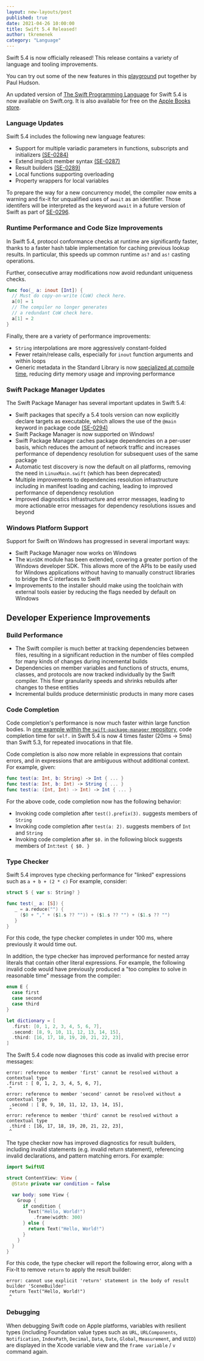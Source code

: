 ```yaml
---
layout: new-layouts/post
published: true
date: 2021-04-26 10:00:00
title: Swift 5.4 Released!
author: tkremenek
category: "Language"
---
```


Swift 5.4 is now officially released!  This release contains a variety of language and tooling improvements.

You can try out some of the new features in this [playground](https://github.com/twostraws/whats-new-in-swift-5-4) put together by Paul Hudson.

An updated version of [The Swift Programming Language](https://docs.swift.org/swift-book/) for Swift 5.4 is now available on Swift.org. It is also available for free on the [Apple Books store](https://itunes.apple.com/us/book/the-swift-programming-language/id881256329?mt=11).

### Language Updates

Swift 5.4 includes the following new language features:

* Support for multiple variadic parameters in functions, subscripts and initializers [(SE-0284)](https://github.com/swiftlang/swift-evolution/blob/main/proposals/0284-multiple-variadic-parameters.md)
* Extend implicit member syntax [(SE-0287)](https://github.com/swiftlang/swift-evolution/blob/main/proposals/0287-implicit-member-chains.md)
* Result builders [(SE-0289)](https://github.com/swiftlang/swift-evolution/blob/main/proposals/0289-result-builders.md)
* Local functions supporting overloading
* Property wrappers for local variables

To prepare the way for a new concurrency model, the compiler now emits a warning and fix-it for unqualified uses of `await` as an identifier.  Those identifers will be interpreted as the keyword `await` in a future version of Swift as part of [SE-0296](https://github.com/swiftlang/swift-evolution/blob/main/proposals/0296-async-await.md).

### Runtime Performance and Code Size Improvements

In Swift 5.4, protocol conformance checks at runtime are significantly faster, thanks to a faster hash table implementation for caching previous lookup results.  In particular, this speeds up common runtime `as?` and `as!` casting operations.

Further, consecutive array modifications now avoid redundant uniqueness checks.

~~~swift
func foo(_ a: inout [Int]) {
  // Must do copy-on-write (CoW) check here.
  a[0] = 1
  // The compiler no longer generates
  // a redundant CoW check here.
  a[1] = 2
}
~~~

Finally, there are a variety of performance improvements:

* `String` interpolations are more aggressively constant-folded
* Fewer retain/release calls, especially for `inout` function arguments and within loops
* Generic metadata in the Standard Library is now [specialized at compile time](https://forums.swift.org/t/generic-type-metadata-prespecialization/31659), reducing dirty memory usage and improving performance

### Swift Package Manager Updates

The Swift Package Manager has several important updates in Swift 5.4:

* Swift packages that specify a 5.4 tools version can now explicitly declare targets as executable, which allows the use of the `@main` keyword in package code [(SE-0294)](https://github.com/swiftlang/swift-evolution/blob/main/proposals/0294-package-executable-targets.md)
* Swift Package Manager is now supported on Windows!
* Swift Package Manager caches package dependencies on a per-user basis, which reduces the amount of network traffic and increases performance of dependency resolution for subsequent uses of the same package
* Automatic test discovery is now the default on all platforms, removing the need in `LinuxMain.swift` (which has been deprecated)
* Multiple improvements to dependencies resolution infrastructure including in manifest loading and caching, leading to improved performance of dependency resolution
* Improved diagnostics infrastructure and error messages, leading to more actionable error messages for dependency resolutions issues and beyond

### Windows Platform Support

Support for Swift on Windows has progressed in several important ways:

* Swift Package Manager now works on Windows
* The `WinSDK` module has been extended, covering a greater portion of the Windows developer SDK. This allows more of the APIs to be easily used for Windows applications without having to manually construct libraries to bridge the C interfaces to Swift
* Improvements to the installer should make using the toolchain with external tools easier by reducing the flags needed by default on Windows

## Developer Experience Improvements

### Build Performance

* The Swift compiler is much better at tracking dependencies between files, resulting in a significant reduction in the number of files compiled for many kinds of changes during incremental builds
* Dependencies on member variables and functions of structs, enums, classes, and protocols are now tracked individually by the Swift compiler. This finer granularity speeds and shrinks rebuilds after changes to these entities
* Incremental builds produce deterministic products in many more cases

### Code Completion

Code completion's performance is now much faster within large function bodies.  In [one example within the `swift-package-manager` repository](https://github.com/swiftlang/swift-package-manager/blob/8c772339/Sources/Build/BuildPlan.swift#L1274), code completion time for `self.` in Swift 5.4 is now 4 times faster (20ms → 5ms) than Swift 5.3, for repeated invocations in that file.

Code completion is also now more reliable in expressions that contain errors, and in expressions that are ambiguous without additional context.  For example, given:

~~~swift
func test(a: Int, b: String) -> Int { ... }
func test(a: Int, b: Int) -> String { ... }
func test(a: (Int, Int) -> Int) -> Int { ... }
~~~

For the above code, code completion now has the following behavior:

* Invoking code completion after `test().prefix(3).` suggests members of `String`
* Invoking code completion after `test(a: 2).` suggests members of `Int` and `String`
* Invoking code completion after `$0.` in the following block suggests members of `Int`:``test { $0. }``

### Type Checker

Swift 5.4 improves type checking performance for "linked" expressions such as `a + b + (2 * c)`  For example, consider:

~~~swift
struct S { var s: String? }

func test(_ a: [S]) {
   _ = a.reduce("") {
     ($0 + "," + ($1.s ?? "")) + ($1.s ?? "") + ($1.s ?? "")
   }
}
~~~

For this code, the type checker completes in under 100 ms, where previously it would time out.

In addition, the type checker has improved performance for nested array literals that contain other literal expressions.  For example, the following invalid code would have previously produced a
"too complex to solve in reasonable time" message from the compiler:

~~~swift
enum E {
  case first
  case second
  case third
}

let dictionary = [
  .first: [0, 1, 2, 3, 4, 5, 6, 7],
  .second: [8, 9, 10, 11, 12, 13, 14, 15],
  .third: [16, 17, 18, 19, 20, 21, 22, 23],
]
~~~

The Swift 5.4 code now diagnoses this code as invalid with precise error messages:

~~~shell
error: reference to member 'first' cannot be resolved without a contextual type
.first : [ 0, 1, 2, 3, 4, 5, 6, 7],
 ^
error: reference to member 'second' cannot be resolved without a contextual type
 .second : [ 8, 9, 10, 11, 12, 13, 14, 15],
 ^
error: reference to member 'third' cannot be resolved without a contextual type
 .third : [16, 17, 18, 19, 20, 21, 22, 23],
 ^
~~~

The type checker now has improved diagnostics for result builders, including invalid statements (e.g. invalid return statement), referencing invalid declarations, and pattern matching errors. For example:

~~~swift
import SwiftUI

struct ContentView: View {
  @State private var condition = false

  var body: some View {
    Group {
      if condition {
        Text("Hello, World!")
          .frame(width: 300)
      } else {
        return Text("Hello, World!")
      }
    }
  }
}
~~~

For this code, the type checker will report the following error, along with a Fix-It to remove `return` to apply the result builder:

~~~shell
error: cannot use explicit 'return' statement in the body of result builder 'SceneBuilder'
 return Text("Hello, World!")
 ^
~~~

### Debugging

When debugging Swift code on Apple platforms, variables with resilient types (including Foundation value types such as `URL`, `URLComponents`, `Notification`, `IndexPath`, `Decimal`, `Data`, `Date`, `Global`, `Measurement`, and `UUID`) are displayed in the Xcode variable view and the `frame variable` / `v` command again.
